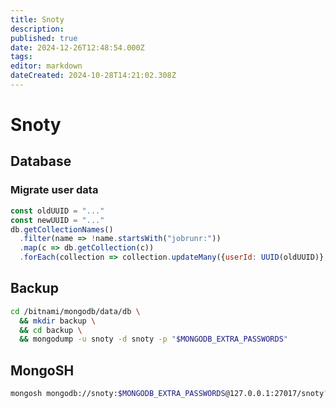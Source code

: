 ```yaml
---
title: Snoty
description: 
published: true
date: 2024-12-26T12:48:54.000Z
tags: 
editor: markdown
dateCreated: 2024-10-28T14:21:02.308Z
---
```


# Snoty
## Database
### Migrate user data
```js
const oldUUID = "..."
const newUUID = "..."
db.getCollectionNames()
  .filter(name => !name.startsWith("jobrunr:"))
  .map(c => db.getCollection(c))
  .forEach(collection => collection.updateMany({userId: UUID(oldUUID)}, {$set: {userId: UUID(newUUID)}}))
```

## Backup
```bash
cd /bitnami/mongodb/data/db \
  && mkdir backup \
  && cd backup \
  && mongodump -u snoty -d snoty -p "$MONGODB_EXTRA_PASSWORDS"
```

## MongoSH
```bash
mongosh mongodb://snoty:$MONGODB_EXTRA_PASSWORDS@127.0.0.1:27017/snoty?directConnection=true
